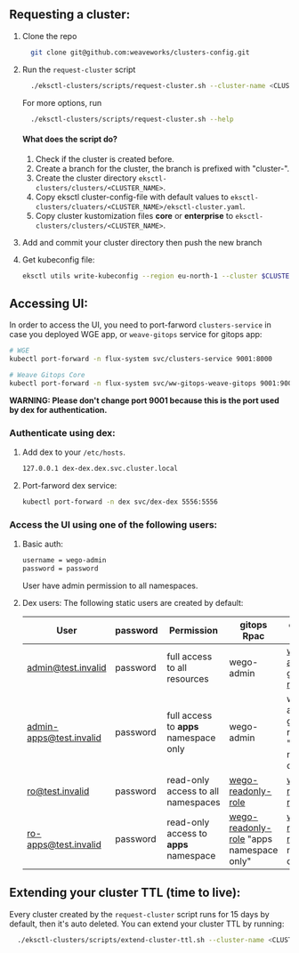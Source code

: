 ## Requesting a cluster:
1. Clone the repo
    ```bash
      git clone git@github.com:weaveworks/clusters-config.git
    ```
1. Run the `request-cluster` script
    ```bash
      ./eksctl-clusters/scripts/request-cluster.sh --cluster-name <CLUSTER_NAME> --weave-mode core|enterprise|none
    ```
    For more options, run
      ```bash
        ./eksctl-clusters/scripts/request-cluster.sh --help
      ```
      #### What does the script do?
      1. Check if the cluster is created before.
      1. Create a branch for the cluster, the branch is prefixed with "cluster-".
      1. Create the cluster directory `eksctl-clusters/clusters/<CLUSTER_NAME>`.
      1. Copy eksctl cluster-config-file with default values to `eksctl-clusters/cluaters/<CLUSTER_NAME>/eksctl-cluster.yaml`.
      1. Copy cluster kustomization files **core** or **enterprise** to `eksctl-clusters/clusters/<CLUSTER_NAME>`.

1. Add and commit your cluster directory then push the new branch

1. Get kubeconfig file:
    ```bash
    eksctl utils write-kubeconfig --region eu-north-1 --cluster $CLUSTER_NAME --kubeconfig=$HOME/.kube/config
    ```

## Accessing UI:
In order to access the UI, you need to port-farword `clusters-service` in case you deployed WGE app, or `weave-gitops` service for gitops app:
```bash
# WGE
kubectl port-forward -n flux-system svc/clusters-service 9001:8000

# Weave Gitops Core
kubectl port-forward -n flux-system svc/ww-gitops-weave-gitops 9001:9001
```
**WARNING: Please don't change port 9001 because this is the port used by dex for authentication.**

### Authenticate using dex:
  1. Add dex to your `/etc/hosts`.
      ```bash
      127.0.0.1 dex-dex.dex.svc.cluster.local
      ```
  1. Port-farword dex service:
      ```bash
      kubectl port-forward -n dex svc/dex-dex 5556:5556
      ```

### Access the UI using one of the following users:
1. Basic auth:
    ```bash
    username = wego-admin
    password = password
    ```
    User have admin permission to all namespaces.

1. Dex users:
  The following static users are created by default:

    | User                    | password | Permission                             | gitops Rpac | enterprise Rbac |
    |--                       |--        |--                                      |--           |--               |
    | admin@test.invalid      | password | full access to all resources           | wego-admin | [wego-admin](https://docs.gitops.weave.works/docs/cluster-management/getting-started/#add-common-rbac-to-the-repo) + [gitops-reader](https://github.com/weaveworks/weave-gitops-enterprise/blob/97c08e97abaafd8fd5a3781fa0c07ddf3607fce7/charts/mccp/templates/rbac/user_roles.yaml#L4-L14) |
    | admin-apps@test.invalid | password | full access to **apps** namespace only | wego-admin | wego-admin + gitops-reader "apps namespace only" |
    | ro@test.invalid         | password | read-only access to all namespaces     | [wego-readonly-role](../eksctl-clusters/apps/core/dex/readonly-cluster-role.yaml) | [wego-readonly-role](../eksctl-clusters/apps/core/dex/readonly-cluster-role.yaml) |
    | ro-apps@test.invalid    | password | read-only access to **apps** namespace | [wego-readonly-role](../eksctl-clusters/apps/core/dex/readonly-cluster-role.yaml) "apps namespace only" | [wego-readonly-role](../eksctl-clusters/apps/core/dex/readonly-cluster-role.yaml) "apps namespace only" |

## Extending your cluster TTL (time to live):

Every cluster created by the `request-cluster` script runs for 15 days by default, then it's auto deleted. You can extend your cluster TTL by running:
```bash
  ./eksctl-clusters/scripts/extend-cluster-ttl.sh --cluster-name <CLUSTER_NAME> --extend <NUMBER_OF_DAYS_TO_EXTEND>
```
